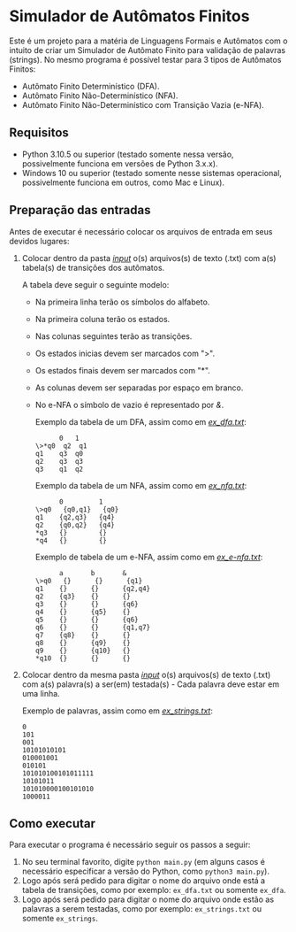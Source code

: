 # Simulador de Autômatos Finitos

Este é um projeto para a matéria de Linguagens Formais e Autômatos com o intuito de criar um Simulador de Autômato Finito para validação de palavras (strings).
No mesmo programa é possível testar para 3 tipos de Autômatos Finitos:
  - Autômato Finito Determinístico (DFA).
  - Autômato Finito Não-Determinístico (NFA).
  - Autômato Finito Não-Determinístico com Transição Vazia (e-NFA).

## Requisitos
  - Python 3.10.5 ou superior (testado somente nessa versão, possivelmente funciona em versões de Python 3.x.x).
  - Windows 10 ou superior (testado somente nesse sistemas operacional, possivelmente funciona em outros, como Mac e Linux).
  
## Preparação das entradas
  Antes de executar é necessário colocar os arquivos de entrada em seus devidos lugares:
  
  1. Colocar dentro da pasta [*input*](input/) o(s) arquivos(s) de texto (.txt) com a(s) tabela(s) de transições dos autômatos.   
  
      A tabela deve seguir o seguinte modelo:
      - Na primeira linha terão os símbolos do alfabeto.
      - Na primeira coluna terão os estados.
      - Nas colunas seguintes terão as transições.
      - Os estados inicias devem ser marcados com ">".
      - Os estados finais devem ser marcados com "*".
      - As colunas devem ser separadas por espaço em branco.
      - No e-NFA o símbolo de vazio é representado por *&*.

        Exemplo da tabela de um DFA, assim como em [*ex_dfa.txt*](input/ex_dfa.txt):
        ```
              0	  1
        \>*q0  q2  q1
        q1    q3  q0
        q2    q3  q3
        q3    q1  q2
        ```

        Exemplo da tabela de um NFA, assim como em [*ex_nfa.txt*](input/ex_nfa.txt):
        ```
              0         1
        \>q0   {q0,q1}   {q0}
        q1    {q2,q3}   {q4}
        q2    {q0,q2}   {q4}
        *q3   {}        {}
        *q4   {}        {}
        ```

        Exemplo de tabela de um e-NFA, assim como em [*ex_e-nfa.txt*](input/ex_e-nfa.txt):
        ```
              a       b       &
        \>q0   {}      {}      {q1}
        q1    {}      {}      {q2,q4}
        q2    {q3}    {}      {}
        q3    {}      {}      {q6}
        q4    {}      {q5}    {}
        q5    {}      {}      {q6}
        q6    {}      {}      {q1,q7}
        q7    {q8}    {}      {}
        q8    {}      {q9}    {}
        q9    {}      {q10}   {}
        *q10  {}      {}      {}
        ```
    
  2. Colocar dentro da mesma pasta [*input*](input/) o(s) arquivos(s) de texto (.txt) com a(s) palavra(s) a ser(em) testada(s)
    - Cada palavra deve estar em uma linha.
    
      Exemplo de palavras, assim como em [*ex_strings.txt*](input/ex_strings.txt):
      ```
      0
      101
      001
      10101010101
      010001001
      010101
      101010100101011111
      10101011
      101010000100101010
      1000011
      ```

## Como executar
  Para executar o programa é necessário seguir os passos a seguir:
  1. No seu terminal favorito, digite `python main.py` (em alguns casos é necessário especificar a versão do Python, como `python3 main.py`).
  2. Logo após será pedido para digitar o nome do arquivo onde está a tabela de transições, como por exemplo: `ex_dfa.txt` ou somente `ex_dfa`.
  3. Logo após será pedido para digitar o nome do arquivo onde estão as palavras a serem testadas, como por exemplo: `ex_strings.txt` ou somente `ex_strings`.
